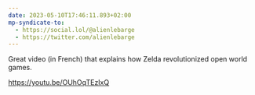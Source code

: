 ```yaml
---
date: 2023-05-10T17:46:11.893+02:00
mp-syndicate-to:
  - https://social.lol/@alienlebarge
  - https://twitter.com/alienlebarge
---
```

Great video (in French) that explains how Zelda revolutionized open world games. 

https://youtu.be/OUhOqTEzIxQ
